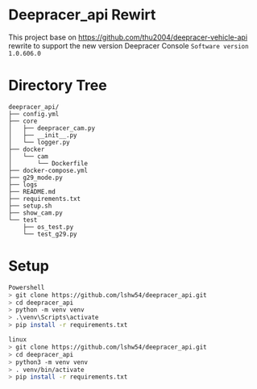 # Deepracer_api Rewirt
This project base on https://github.com/thu2004/deepracer-vehicle-api rewrite to support the new version Deepracer Console `Software version 1.0.606.0`

# Directory Tree
```
deepracer_api/
├── config.yml
├── core
│   ├── deepracer_cam.py
│   ├── __init__.py
│   └── logger.py
├── docker
│   └── cam
│       └── Dockerfile
├── docker-compose.yml
├── g29_mode.py
├── logs
├── README.md
├── requirements.txt
├── setup.sh
├── show_cam.py
└── test
    ├── os_test.py
    └── test_g29.py
```

# Setup

```bash
Powershell
> git clone https://github.com/lshw54/deepracer_api.git
> cd deepracer_api
> python -m venv venv
> .\venv\Scripts\activate
> pip install -r requirements.txt
```

```bash
linux
> git clone https://github.com/lshw54/deepracer_api.git
> cd deepracer_api
> python3 -m venv venv
> . venv/bin/activate
> pip install -r requirements.txt
```